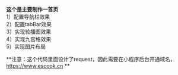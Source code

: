 **这个是主要制作一首页**  
1）配置导航栏效果  
2）配置tabBar效果  
3）实现轮播图效果  
4）实现九宫格效果  
5）实现图片布局  

**注意：这个代码里面设计了request，因此需要在小程序后台开通域名，https://www.escook.cn **
